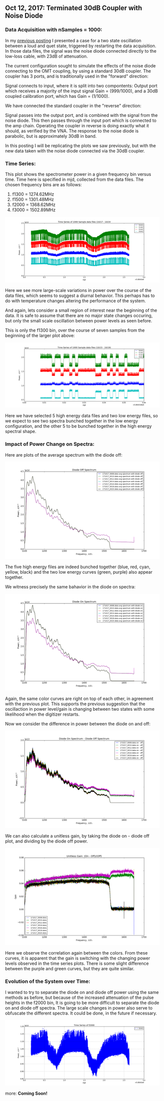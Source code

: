 ## Oct 12, 2017: Terminated 30dB Coupler with Noise Diode

### Data Acquisition with nSamples = 1000:

In my [previous posting](../20171018_1000_Sample_Data/index.md) I presented a
case for a two state oscillation between a loud and quet state, triggered by
restarting the data acquisition. In those data files, the signal was the noise
diode connected directly to the low-loss cable, with 23dB of attenuation. 

The current configuration sought to simulate the effects of the noise diode
connecting to the OMT coupling, by using a standard 30dB coupler. The coupler
has 3 ports, and is traditionally used in the "forward" direction:

Signal connects to input, where it is split into two compontents: Output port
which receives a majority of the input signal Gain = (999/1000), and a 30dB
coupled calibration port, which has Gain = (1/1000).

 We have connected the standard coupler in the "reverse" direction:

 Signal passes into the output port, and is combined with the signal from the
 noise diode. This then passes through the input port which is connected to the
 amp chain. Operating the coupler in reverse is doing exactly what it should, as
 verified by the VNA. The response to the noise diode is parabolic, but is
 approximately 30dB in band.

In this posting I will be replicating the plots we saw previously, but with the
new data taken with the noise diode connected via the 30dB coupler.

### Time Series:

This plot shows the spectrometer power in a given frequency bin
versus time. Time here is specified in mjd, collected from the data files. The
chosen frequency bins are as follows:

1) f1300 = 1274.62MHz
2) f1500 = 1301.48MHz
3) f2000 = 1368.62MHz 
4) f3000 = 1502.89MHz

![timeseries](Time_Series_TermCoupler.png)

Here we see more large-scale variations in power over the course of the data
files, which seems to suggest a diurnal behavior. This perhaps has to do with
temperature changes altering the performance of the system.

And again, lets consider a small region of interest near the beginning of the
data. It is safe to assume that there are no major state changes occuring, but
only the small scale oscillation between power levels as seen before.

This is only the f1300 bin, over the course of seven samples from the beginning
of the larger plot above:

![zoom](ZoomedTSTermCoupler.png)

Here we have selected 5 high energy data files and two low energy files, so we
expect to see two spectra bunched together in the low energy configuration, and
the other 5 to be bunched together in the high energy spectral shape.

### Impact of Power Change on Spectra:

Here are plots of the average spectrum with the diode off:

![diodeoff](diodeoffspectrumTermCoupler.png)

The five high energy files are indeed bunched together (blue, red, cyan, yellow,
black) and the two low energy curves (green, purple) also appear together.

We witness precisely the same bahavior in the diode on spectra:

![diodeon](diodeonspectrumTermCoupler.png)

Again, the same color curves are right on top of each other, in agreement with
the previous plot. This supports the previous suggestion that the oscillaction
in power level/gain is changing between two states with some likelihood when the
digitizer restarts.

Now we consider the difference in power between the diode on and off:

![onminusoff](OnMinusOffTermCoupler.png)

We can also calculate a unitless gain, by taking the diode on - diode off plot,
and dividing by the diode off power. 

![gains](UnitlessGainTermCoupler.png)

Here we observe the correlation again between the colors. From these curves, it
is apparent that the gain is switching with the changing power levels observed
in the time series plots. There is some slight difference between the purple and
green curves, but they are quite similar.
 
### Evolution of the System over Time:

I wanted to try to separate the diode on and diode off power using the same
methods as before, but because of the increased attenuation of the pulse heights
in the f2000 bin, It is going to be more difficult to separate the diode on and
diode off spectra. The large scale changes in power also serve to obfuscate the
different spectra. It could be done, in the future if necessary.

![f2000pts](f2000pointsTermCoupler.png)

more: **Coming Soon!**


